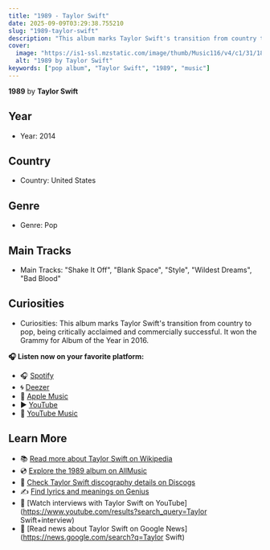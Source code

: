 ```yaml
---
title: "1989 - Taylor Swift"
date: 2025-09-09T03:29:38.755210
slug: "1989-taylor-swift"
description: "This album marks Taylor Swift's transition from country to pop, being critically acclaimed and commercially successful."
cover:
  image: "https://is1-ssl.mzstatic.com/image/thumb/Music116/v4/c1/31/18/c131181b-ca3e-d945-16b2-48ea6bcd64d4/23UM1IM11868.rgb.jpg/500x500bb.jpg"
  alt: "1989 by Taylor Swift"
keywords: ["pop album", "Taylor Swift", "1989", "music"]
---
```


**1989** by **Taylor Swift**
## Year
- Year: 2014
## Country
- Country: United States
## Genre
- Genre: Pop
## Main Tracks
- Main Tracks: "Shake It Off", "Blank Space", "Style", "Wildest Dreams", "Bad Blood"
## Curiosities
- Curiosities: This album marks Taylor Swift's transition from country to pop, being critically acclaimed and commercially successful. It won the Grammy for Album of the Year in 2016.



**🎧 Listen now on your favorite platform:**

- 🎧 [Spotify](https://open.spotify.com/search/1989%20Taylor%20Swift)
- 🌀 [Deezer](https://www.deezer.com/search/1989%20Taylor%20Swift)
- 🍎 [Apple Music](https://music.apple.com/search?term=1989%20Taylor%20Swift)
- ▶️ [YouTube](https://www.youtube.com/results?search_query=1989%20Taylor%20Swift)
- 🎵 [YouTube Music](https://music.youtube.com/search?q=1989%20Taylor%20Swift)

## Learn More

- 📚 [Read more about Taylor Swift on Wikipedia](https://en.wikipedia.org/wiki/Taylor+Swift)
- 💿 [Explore the 1989 album on AllMusic](https://www.allmusic.com/search/albums/1989)
- 📀 [Check Taylor Swift discography details on Discogs](https://www.discogs.com/search/?q=1989+Taylor+Swift&type=all)
- ✍️ [Find lyrics and meanings on Genius](https://genius.com/search?q=1989%20Taylor+Swift)
- 🎤 [Watch interviews with Taylor Swift on YouTube](https://www.youtube.com/results?search_query=Taylor Swift+interview)
- 📰 [Read news about Taylor Swift on Google News](https://news.google.com/search?q=Taylor Swift)